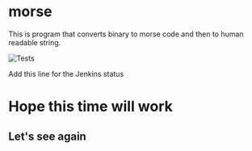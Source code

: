 # morse
This is program that converts binary to morse code and then to human readable string.

![Tests](https://github.com/marrinosnis/morse/actions/workflows/runTests.yaml/badge.svg)

Add this line for the Jenkins status

<h1>Hope this time will work</h1>
<h2>Let's see again</h2>
